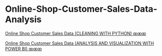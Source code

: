 # Online-Shop-Customer-Sales-Data-Analysis

[Online Shop Customer Sales Data (CLEANING WITH PYTHON) ꝏꝏꝏ](https://youtu.be/_djl7AI51FQ)


[Online Shop Customer Sales Data (ANALYSIS AND VISUALIZATION WITH POWER BI) ꝏꝏꝏ](https://youtu.be/keVPMYtNKto)

